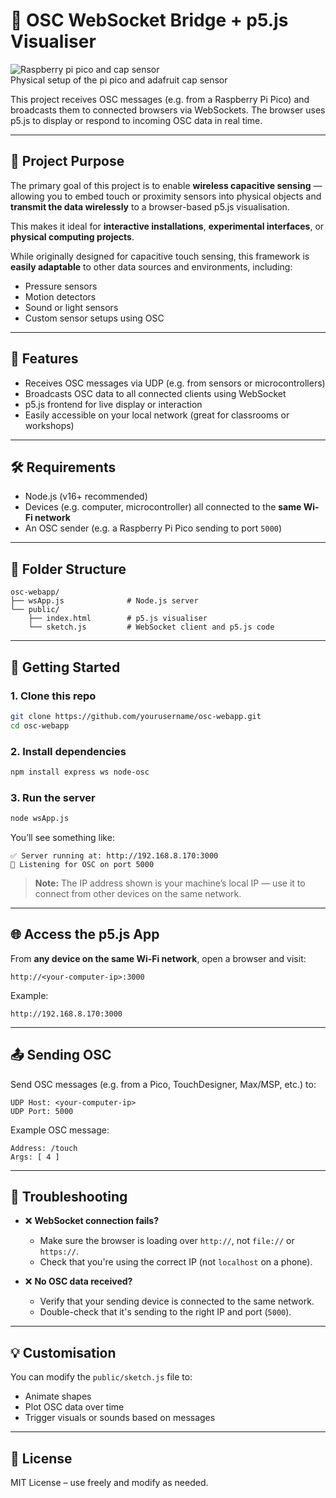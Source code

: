 # 📡 OSC WebSocket Bridge + p5.js Visualiser

![Raspberry pi pico and cap sensor](pico_osc.jpeg)              
Physical setup of the pi pico and adafruit cap sensor

This project receives OSC messages (e.g. from a Raspberry Pi Pico) and broadcasts them to connected browsers via WebSockets. The browser uses p5.js to display or respond to incoming OSC data in real time.

---

## 🎯 Project Purpose

The primary goal of this project is to enable **wireless capacitive sensing** — allowing you to embed touch or proximity sensors into physical objects and **transmit the data wirelessly** to a browser-based p5.js visualisation.

This makes it ideal for **interactive installations**, **experimental interfaces**, or **physical computing projects**.

While originally designed for capacitive touch sensing, this framework is **easily adaptable** to other data sources and environments, including:
- Pressure sensors
- Motion detectors
- Sound or light sensors
- Custom sensor setups using OSC

---

## 🧰 Features

- Receives OSC messages via UDP (e.g. from sensors or microcontrollers)
- Broadcasts OSC data to all connected clients using WebSocket
- p5.js frontend for live display or interaction
- Easily accessible on your local network (great for classrooms or workshops)

---

## 🛠️ Requirements

- Node.js (v16+ recommended)
- Devices (e.g. computer, microcontroller) all connected to the **same Wi-Fi network**
- An OSC sender (e.g. a Raspberry Pi Pico sending to port `5000`)

---

## 📁 Folder Structure

```
osc-webapp/
├── wsApp.js              # Node.js server
└── public/
    ├── index.html        # p5.js visualiser
    └── sketch.js         # WebSocket client and p5.js code
```

---

## 🚀 Getting Started

### 1. Clone this repo

```bash
git clone https://github.com/yourusername/osc-webapp.git
cd osc-webapp
```

### 2. Install dependencies

```bash
npm install express ws node-osc
```

### 3. Run the server

```bash
node wsApp.js
```

You’ll see something like:

```
✅ Server running at: http://192.168.8.170:3000
📡 Listening for OSC on port 5000
```

> **Note:** The IP address shown is your machine’s local IP — use it to connect from other devices on the same network.

---

## 🌐 Access the p5.js App

From **any device on the same Wi-Fi network**, open a browser and visit:

```
http://<your-computer-ip>:3000
```

Example:

```
http://192.168.8.170:3000
```

---

## 📤 Sending OSC

Send OSC messages (e.g. from a Pico, TouchDesigner, Max/MSP, etc.) to:

```
UDP Host: <your-computer-ip>
UDP Port: 5000
```

Example OSC message:

```
Address: /touch
Args: [ 4 ]
```

---

## 🔧 Troubleshooting

- ❌ **WebSocket connection fails?**
  - Make sure the browser is loading over `http://`, not `file://` or `https://`.
  - Check that you're using the correct IP (not `localhost` on a phone).

- ❌ **No OSC data received?**
  - Verify that your sending device is connected to the same network.
  - Double-check that it's sending to the right IP and port (`5000`).

---

## 💡 Customisation

You can modify the `public/sketch.js` file to:
- Animate shapes
- Plot OSC data over time
- Trigger visuals or sounds based on messages

---

## 📄 License

MIT License – use freely and modify as needed.

